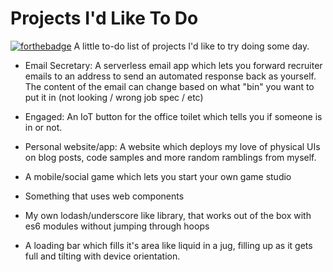 # Projects I'd Like To Do

[![forthebadge](http://forthebadge.com/images/badges/fuck-it-ship-it.svg)](http://forthebadge.com)
A little to-do list of projects I'd like to try doing some day. 


* Email Secretary: A serverless email app which lets you forward recruiter emails to an address to send an automated response back as yourself. The content of the email can change based on what "bin" you want to put it in (not looking / wrong job spec / etc)

* Engaged: An IoT button for the office toilet which tells you if someone is in or not.

* Personal website/app: A website which deploys my love of physical UIs on blog posts, code samples and more random ramblings from myself.

* A mobile/social game which lets you start your own game studio

* Something that uses web components

* My own lodash/underscore like library, that works out of the box with es6 modules without jumping through hoops

* A loading bar which fills it's area like liquid in a jug, filling up as it gets full and tilting with device orientation.
